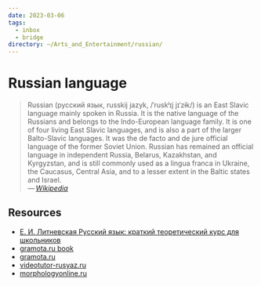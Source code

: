 ```yaml
---
date: 2023-03-06
tags:
  - inbox
  - bridge
directory: ~/Arts_and_Entertainment/russian/
---
```


# Russian language

> Russian (русский язык, russkij jazyk, /ˈruskʲɪj jɪˈzɨk/) is an East Slavic
> language mainly spoken in Russia. It is the native language of the Russians
> and belongs to the Indo-European language family. It is one of four living
> East Slavic languages, and is also a part of the larger Balto-Slavic
> languages. It was the de facto and de jure official language of the former
> Soviet Union. Russian has remained an official language in independent
> Russia, Belarus, Kazakhstan, and Kyrgyzstan, and is still commonly used as a
> lingua franca in Ukraine, the Caucasus, Central Asia, and to a lesser extent
> in the Baltic states and Israel.\
> — <cite>[Wikipedia](https://en.wikipedia.org/wiki/Russian_language)</cite>

## Resources

- [Е. И. Литневская Русский язык: краткий теоретический курс для школьников](http://gramota.ru/book/litnevskaya.php)
- [gramota.ru book](http://gramota.ru/book/litnevskaya.php)
- [gramota.ru](http://new.gramota.ru/)
- [videotutor-rusyaz.ru](https://videotutor-rusyaz.ru/uchenikam/teoriya.html)
- [morphologyonline.ru](https://morphologyonline.ru/chasti-rechi.html)
